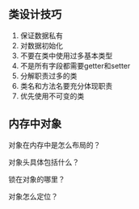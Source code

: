 ## 类设计技巧

1. 保证数据私有
2. 对数据初始化
3. 不要在类中使用过多基本类型
4. 不是所有字段都需要getter和setter
5. 分解职责过多的类
6. 类名和方法名要充分体现职责
7. 优先使用不可变的类



## 内存中对象

对象在内存中是怎么布局的？

对象头具体包括什么？

锁在对象的哪里？

对象怎么定位？